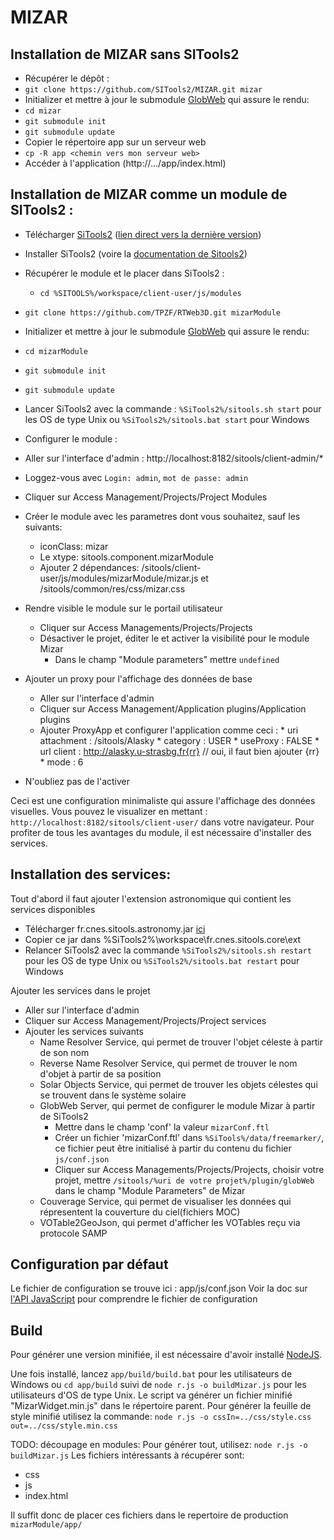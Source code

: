 MIZAR
=======


Installation de MIZAR sans SITools2
---
 * Récupérer le dépôt :
  * `git clone https://github.com/SITools2/MIZAR.git mizar`
 * Initializer et mettre à jour le submodule [GlobWeb](https://github.com/TPZF/GlobWeb) qui assure le rendu:
  * `cd mizar`
  * `git submodule init`
  * `git submodule update`
 * Copier le répertoire app sur un serveur web
  * `cp -R app <chemin vers mon serveur web>`
 * Accéder à l'application (http://.../app/index.html)
 

Installation de MIZAR comme un module de SITools2 :
---
 * Télécharger [SiTools2](http://sitools2.sourceforge.net/) ([lien direct vers la dernière version](http://sourceforge.net/projects/sitools2/files/latest/download))
 * Installer SiTools2 (voire la [documentation de Sitools2](http://sourceforge.net/projects/sitools2/files/Documentation/V2.0/DG-SITOOLS2-V2-1.2.pdf/download))
 * Récupérer le module et le placer dans SiTools2 :
    * `cd %SITOOLS%/workspace/client-user/js/modules`
  * `git clone https://github.com/TPZF/RTWeb3D.git mizarModule`
 * Initializer et mettre à jour le submodule [GlobWeb](https://github.com/TPZF/GlobWeb) qui assure le rendu:
  * `cd mizarModule`
  * `git submodule init`
  * `git submodule update`
 * Lancer SiTools2 avec la commande : `%SiTools2%/sitools.sh start` pour les OS de type Unix ou `%SiTools2%/sitools.bat start` pour Windows
 * Configurer le module :
  * Aller sur l'interface d'admin : http://localhost:8182/sitools/client-admin/* 
  * Loggez-vous avec `Login: admin`, `mot de passe: admin`
  * Cliquer sur Access Management/Projects/Project Modules
  * Créer le module avec les parametres dont vous souhaitez, sauf les suivants:
    * iconClass: mizar
    * Le xtype: sitools.component.mizarModule
    * Ajouter 2 dépendances: /sitools/client-user/js/modules/mizarModule/mizar.js et /sitools/common/res/css/mizar.css
  * Rendre visible le module sur le portail utilisateur
    * Cliquer sur Access Managements/Projects/Projects 
    * Désactiver le projet, éditer le et activer la visibilité pour le module Mizar
      * Dans le champ "Module parameters" mettre `undefined`

 * Ajouter un proxy pour l'affichage des données de base
   * Aller sur l'interface d'admin
   * Cliquer sur Access Management/Application plugins/Application plugins
   * Ajouter ProxyApp et configurer l'application comme ceci :
          * uri attachment :  /sitools/Alasky 
          * category : USER
          * useProxy : FALSE
          * url client : http://alasky.u-strasbg.fr{rr}     // oui, il faut bien ajouter {rr}
          * mode : 6
 * N'oubliez pas de l'activer

Ceci est une configuration minimaliste qui assure l'affichage des données visuelles.
Vous pouvez le visualizer en mettant : `http://localhost:8182/sitools/client-user/` dans votre navigateur.
Pour profiter de tous les avantages du module, il est nécessaire d'installer des services.

Installation des services:
---
Tout d'abord il faut ajouter l'extension astronomique qui contient les services disponibles
 * Télécharger fr.cnes.sitools.astronomy.jar [ici](http://sourceforge.net/projects/sitools2/files/Extensions/V2.0/)
 * Copier ce jar dans %SiTools2%\workspace\fr.cnes.sitools.core\ext
 * Relancer SiTools2 avec la commande `%SiTools2%/sitools.sh restart` pour les OS de type Unix ou `%SiTools2%/sitools.bat restart` pour Windows

Ajouter les services dans le projet
 * Aller sur l'interface d'admin
 * Cliquer sur Access Management/Projects/Project services
 * Ajouter les services suivants
   * Name Resolver Service, qui permet de trouver l'objet céleste à partir de son nom
   * Reverse Name Resolver Service, qui permet de trouver le nom d'objet à partir de sa position
   * Solar Objects Service, qui permet de trouver les objets célestes qui se trouvent dans le système solaire
   * GlobWeb Server, qui permet de configurer le module Mizar à partir de SiTools2
      * Mettre dans le champ 'conf' la valeur `mizarConf.ftl`
      * Créer un fichier 'mizarConf.ftl' dans `%SiTools%/data/freemarker/`, ce fichier peut être initialisé à partir du contenu du fichier `js/conf.json`
      * Cliquer sur Access Managements/Projects/Projects, choisir votre projet, mettre `/sitools/%uri de votre projet%/plugin/globWeb` dans le champ "Module Parameters" de Mizar
   * Couverage Service, qui permet de visualiser les données qui répresentent la couverture du ciel(fichiers MOC)
   * VOTable2GeoJson, qui permet d'afficher les VOTables reçu via protocole SAMP

Configuration par défaut
---
Le fichier de configuration se trouve ici : app/js/conf.json
Voir la doc sur [l'API JavaScript](https://github.com/SITools2/MIZAR/wiki/Client's-API) pour comprendre le fichier de configuration


Build
---
Pour générer une version minifiée, il est nécessaire d'avoir installé [NodeJS](http://nodejs.org/download/).

Une fois installé, lancez `app/build/build.bat` pour les utilisateurs de Windows ou `cd app/build` suivi de `node r.js -o buildMizar.js` pour les utilisateurs d'OS de type Unix.
Le script va générer un fichier minifié "MizarWidget.min.js" dans le répertoire parent.
Pour générer la feuille de style minifié utilisez la commande:
`node r.js -o cssIn=../css/style.css out=../css/style.min.css`

TODO: découpage en modules:
Pour générer tout, utilisez: `node r.js -o buildMizar.js`
Les fichiers intéressants à récupérer sont:
  * css
  * js
  * index.html

Il suffit donc de placer ces fichiers dans le repertoire de production `mizarModule/app/`
